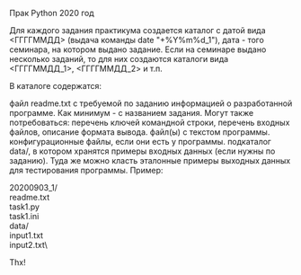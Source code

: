 Прак Python 2020 год

Для каждого задания практикума создается каталог с датой вида <ГГГГММДД> (выдача команды date "+%Y%m%d_1"), дата - того семинара, на котором выдано задание. Если на семинаре выдано несколько заданий, то для них создаются каталоги вида <ГГГГММДД_1>, <ГГГГММДД_2> и т.п.

В каталоге содержатся:

файл readme.txt с требуемой по заданию информацией о разработанной программе. Как минимум - с названием задания. Могут также потребоваться: перечень ключей командной строки, перечень входных файлов, описание формата вывода.
файл(ы) с текстом программы.
конфигурационные файлы, если они есть у программы.
подкаталог data/, в котором хранятся примеры входных данных (если нужны по заданию). Туда же можно класть эталонные примеры выходных данных для тестирования программы.
Пример:

20200903_1/\
readme.txt\
task1.py\
task1.ini\
data/\
input1.txt\
input2.txt\


Thx!
